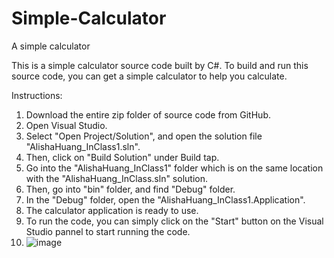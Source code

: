 # Simple-Calculator
 A simple calculator

This is a simple calculator source code built by C#. To build and run this source code, you can get a simple calculator to help you calculate.

Instructions:
1. Download the entire zip folder of source code from GitHub.
2. Open Visual Studio.
3. Select "Open Project/Solution", and open the solution file "AlishaHuang_InClass1.sln".
4. Then, click on "Build Solution" under Build tap.
5. Go into the "AlishaHuang_InClass1" folder which is on the same location with the "AlishaHuang_InClass.sln" solution.
6. Then, go into "bin" folder, and find "Debug" folder.
7. In the "Debug" folder, open the "AlishaHuang_InClass1.Application".
8. The calculator application is ready to use.
9. To run the code, you can simply click on the "Start" button on the Visual Studio pannel to start running the code.
10. ![image](https://user-images.githubusercontent.com/90707437/158001106-08625343-b8e9-4542-bf71-a700b4409711.png)



